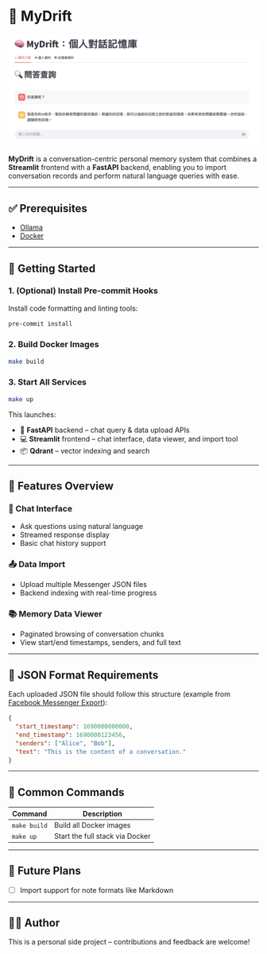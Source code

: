 # 🧠 MyDrift

![MyDrift UI Preview](image/preview.png)

**MyDrift** is a conversation-centric personal memory system that combines a **Streamlit** frontend with a **FastAPI** backend, enabling you to import conversation records and perform natural language queries with ease.

---

## ✅ Prerequisites

- [Ollama](https://ollama.com/)
- [Docker](https://www.docker.com/)

---

## 🚀 Getting Started

### 1. (Optional) Install Pre-commit Hooks

Install code formatting and linting tools:

```bash
pre-commit install
```

### 2. Build Docker Images

```bash
make build
```

### 3. Start All Services

```bash
make up
```

This launches:
- 🚀 **FastAPI** backend – chat query & data upload APIs
- 💻 **Streamlit** frontend – chat interface, data viewer, and import tool
- 📦 **Qdrant** – vector indexing and search

---

## 🧩 Features Overview

### 💬 Chat Interface

- Ask questions using natural language
- Streamed response display
- Basic chat history support

### 📤 Data Import

- Upload multiple Messenger JSON files
- Backend indexing with real-time progress

### 📚 Memory Data Viewer

- Paginated browsing of conversation chunks
- View start/end timestamps, senders, and full text

---

## 📂 JSON Format Requirements

Each uploaded JSON file should follow this structure (example from [Facebook Messenger Export](https://www.facebook.com/help/messenger-app/713635396288741)):

```json
{
  "start_timestamp": 1690000000000,
  "end_timestamp": 1690000123456,
  "senders": ["Alice", "Bob"],
  "text": "This is the content of a conversation."
}
```

---

## 📎 Common Commands

| Command      | Description                        |
|--------------|------------------------------------|
| `make build` | Build all Docker images            |
| `make up`    | Start the full stack via Docker    |

---

## 📌 Future Plans

- [ ] Import support for note formats like Markdown

---

## 👨‍💻 Author

This is a personal side project – contributions and feedback are welcome!
